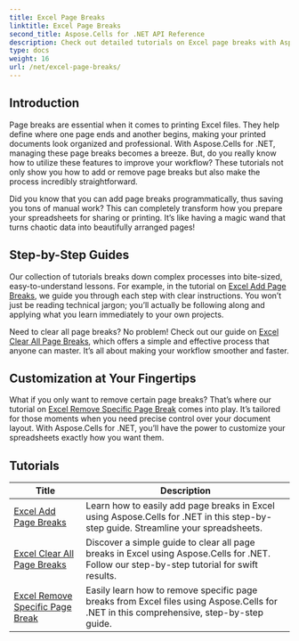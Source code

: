 ```yaml
---
title: Excel Page Breaks
linktitle: Excel Page Breaks
second_title: Aspose.Cells for .NET API Reference
description: Check out detailed tutorials on Excel page breaks with Aspose.Cells for .NET. Improve the layout of your Excel workbooks with ease.
type: docs
weight: 16
url: /net/excel-page-breaks/
---
```

## Introduction

Page breaks are essential when it comes to printing Excel files. They help define where one page ends and another begins, making your printed documents look organized and professional. With Aspose.Cells for .NET, managing these page breaks becomes a breeze. But, do you really know how to utilize these features to improve your workflow? These tutorials not only show you how to add or remove page breaks but also make the process incredibly straightforward.

Did you know that you can add page breaks programmatically, thus saving you tons of manual work? This can completely transform how you prepare your spreadsheets for sharing or printing. It’s like having a magic wand that turns chaotic data into beautifully arranged pages!

## Step-by-Step Guides
Our collection of tutorials breaks down complex processes into bite-sized, easy-to-understand lessons. For example, in the tutorial on [Excel Add Page Breaks](./excel-add-page-breaks/), we guide you through each step with clear instructions. You won’t just be reading technical jargon; you’ll actually be following along and applying what you learn immediately to your own projects. 

Need to clear all page breaks? No problem! Check out our guide on [Excel Clear All Page Breaks](./excel-clear-all-page-breaks/), which offers a simple and effective process that anyone can master. It’s all about making your workflow smoother and faster.

## Customization at Your Fingertips
What if you only want to remove certain page breaks? That’s where our tutorial on [Excel Remove Specific Page Break](./excel-remove-specific-page-break/) comes into play. It’s tailored for those moments when you need precise control over your document layout. With Aspose.Cells for .NET, you’ll have the power to customize your spreadsheets exactly how you want them. 

## Tutorials 
| Title | Description |
| --- | --- |
| [Excel Add Page Breaks](./excel-add-page-breaks/) | Learn how to easily add page breaks in Excel using Aspose.Cells for .NET in this step-by-step guide. Streamline your spreadsheets. |  
| [Excel Clear All Page Breaks](./excel-clear-all-page-breaks/) | Discover a simple guide to clear all page breaks in Excel using Aspose.Cells for .NET. Follow our step-by-step tutorial for swift results. |  
| [Excel Remove Specific Page Break](./excel-remove-specific-page-break/) | Easily learn how to remove specific page breaks from Excel files using Aspose.Cells for .NET in this comprehensive, step-by-step guide. |  
